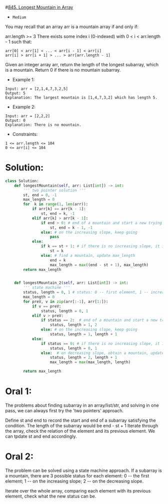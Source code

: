#[845. Longest Mountain in Array](https://leetcode.com/problems/longest-mountain-in-array/description/)
+ `Medium`

You may recall that an array arr is a mountain array if and only if:

arr.length >= 3
There exists some index i (0-indexed) with 0 < i < arr.length - 1 such that:
```
arr[0] < arr[1] < ... < arr[i - 1] < arr[i]
arr[i] > arr[i + 1] > ... > arr[arr.length - 1]
```
Given an integer array arr, return the length of the longest subarray, which is a mountain. Return 0 if there is no mountain subarray.

 

+ Example 1:

```
Input: arr = [2,1,4,7,3,2,5]
Output: 5
Explanation: The largest mountain is [1,4,7,3,2] which has length 5.
```

+ Example 2:

```
Input: arr = [2,2,2]
Output: 0
Explanation: There is no mountain.
```
 

+ Constraints:

```
1 <= arr.length <= 104
0 <= arr[i] <= 104
```

# Solution:
```python {.line-numbers}
class Solution:
    def longestMountain(self, arr: List[int]) -> int:
        ''' two pointer solution '''
        st, end = 0, -1
        max_length = 0
        for  k in range(1, len(arr)):
            if arr[k] == arr[k - 1]:
                st, end = k, -1
            elif arr[k] > arr[k - 1]:
                if end > 0: # end of a mountain and start a new trying
                    st, end = k - 1, -1
                else: # on the increasing slope, keep going
                    pass
            else:
                if k == st + 1: # if there is no increasing slope, it is not a mountain
                    st = k
                else: # find a mountain, update max_length
                    end = k
                    max_length = max((end - st + 1), max_length)
        return max_length


    def longestMountain_2(self, arr: List[int]) -> int:
        ''' state machine '''
        status, length = 0, 1 # status: 0 -- first element, 1 -- increasing, 2 -- decreasing
        max_length = 0
        for preV, v in zip(arr[:-1], arr[1:]):
            if v == preV:
                status, length = 0, 1
            elif v > preV:
                if status == 2:  # end of a mountain and start a new trying
                    status, length = 1, 2
                else: # on the increasing slope, keep going
                    status, length = 1, length + 1
            else:
                if status == 0: # if there is no increasing slope, it is not a mountain
                    status, length = 0, 1
                else:  # on decreasing slope, obtain a mountain, update max_length
                    status, length = 2, length + 1
                    max_length = max(max_length, length)

        return max_length
```

# Oral 1:
The problems about finding subarray in an array/list/str, and solving in one pass, we can always first try the  'two pointers' approach.

Define st and end to record the start and end of a subarray satisfying the condition. The length of the subarray would be end - st + 1
Iterate through the array, check the relation of the element and its previous element. We can tpdate st and end accordingly.

# Oral 2:
The problem can be solved using a state machine approach. If a subarray is a mountain, there are 3 possible status for each element: 0 -- the first element; 1 -- on the increasing slope; 2 -- on the decreasing slope.

Iterate over the whole array, comparing each element with its previous element, check what the new status can be.
